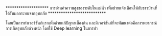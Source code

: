 ********************   การอ่านค่าความสูงของระดับในเเม่น้ำ เพื่อช่วยเเจ้งเตือนให้กับชาวบ้านที่ได้รับผลกระทบจากอุทกภัย ***************************

โดยเป็นการทำเวอร์ชันก์เเรกเพื่อช่วยเเก้ปัญหาเบื้องต้น เเละมีเวอร์ชันก์ที่จะพัฒนาต่อคือการพยากรณ์การเกิดอุทกภัยล่วงหน้า  โดยใช้ Deep learning ในการทำ

